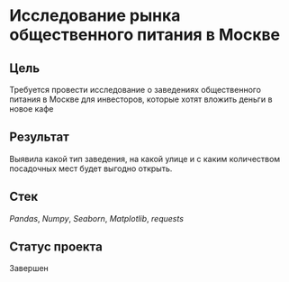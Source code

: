# Исследование рынка общественного питания в Москве


## Цель

Требуется провести исследование о заведениях общественного питания в Москве для инвесторов, которые хотят вложить деньги в новое кафе

## Результат

Выявила какой тип заведения, на какой улице и с каким количеством посадочных мест будет выгодно открыть.

## Стек

*Pandas*, *Numpy*, *Seaborn*, *Matplotlib*, *requests*

## Статус проекта

Завершен
